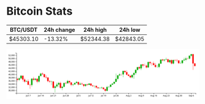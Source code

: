 # Bitcoin Stats

BTC/USDT|24h change|24h high|24h low|
|---|---|---|---|
|$45303.10|-13.32%|$52344.38|$42843.05|

<img src="./chart.svg">
